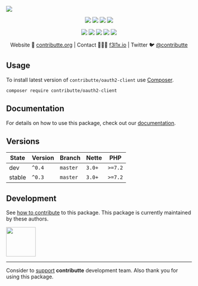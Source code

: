 ![](https://heatbadger.now.sh/github/readme/contributte/oauth2-client/)

<p align=center>
    <a href="https://github.com/contributte/oauth2-client/actions"><img src="https://badgen.net/github/checks/contributte/oauth2-client"></a>
    <a href="https://coveralls.io/r/contributte/oauth2-client"><img src="https://badgen.net/coveralls/c/github/contributte/oauth2-client"></a>
    <a href="https://packagist.org/packages/contributte/oauth2-client"><img src="https://badgen.net/packagist/dm/contributte/oauth2-client"></a>
    <a href="https://packagist.org/packages/contributte/oauth2-client"><img src="https://badgen.net/packagist/v/contributte/oauth2-client"></a>
</p>
<p align=center>
    <a href="https://packagist.org/packages/contributte/oauth2-client"><img src="https://badgen.net/packagist/php/contributte/oauth2-client"></a>
    <a href="https://github.com/contributte/oauth2-client"><img src="https://badgen.net/github/license/contributte/oauth2-client"></a>
    <a href="https://bit.ly/ctteg"><img src="https://badgen.net/badge/support/gitter/cyan"></a>
    <a href="https://bit.ly/cttfo"><img src="https://badgen.net/badge/support/forum/yellow"></a>
    <a href="https://contributte.org/partners.html"><img src="https://badgen.net/badge/sponsor/donations/F96854"></a>
</p>

<p align=center>
    Website 🚀 <a href="https://contributte.org">contributte.org</a> | Contact 👨🏻‍💻 <a href="https://f3l1x.io">f3l1x.io</a> | Twitter 🐦 <a href="https://twitter.com/contributte">@contributte</a>
</p>

## Usage

To install latest version of `contributte/oauth2-client` use [Composer](https://getcomposer.com).

```
composer require contributte/oauth2-client
```

## Documentation

For details on how to use this package, check out our [documentation](.docs).

## Versions

|  State   | Version    |  Branch      | Nette    |  PHP     |
|----------|------------|--------------|----------|----------|
|  dev     |  `^0.4`    |  `master`    |  `3.0+`  |  `>=7.2` |
|  stable  |  `^0.3`    |  `master`    |  `3.0+`  |  `>=7.2` |

## Development

See [how to contribute](https://contributte.org) to this package. This package is currently maintained by these authors.

<a href="https://github.com/f3l1x">
    <img width="80" height="80" src="https://avatars.githubusercontent.com/f3l1x">
</a>

-----

Consider to [support](https://contributte.com/partners) **contributte** development team.
Also thank you for using this package.
